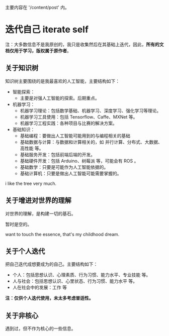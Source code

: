 主要内容在 '/content/post' 内。

# 迭代自己 iterate self

注：大多数信息不是我原创的，我只是收集然后在其基础上迭代，因此，**所有的文档仅用于学习，版权属于原作者**。

## 关于知识树

知识树主要围绕的是我最喜欢的人工智能，主要结构如下：

- 智能探索：
    - 主要是对强人工智能的探索。后期重点。
- 机器学习：
    - 机器学习理论：包括数学基础、机器学习、深度学习、强化学习等理论。
    - 机器学习工具使用：包括 Tensorflow、Caffe、MXNet 等。
    - 机器学习工程实践：各种项目与比赛的解决方案。
- 基础知识：
    - 基础编程：要做出人工智能可能用到的与编程相关的基础
    - 基础数据与计算：与数据和计算相关的，如 并行计算、分布式、大数据、高性能 等。
    - 基础服务开发：包括前端后端的开发。
    - 基础硬件开发：包括 Arduino、树莓派 等，可能会有 ROS 。
    - 基础数学：只要是可能作为人工智能依据的。
    - 基础计算机：只要是做出人工智能可能需要掌握的。

i like the tree very much.

## 关于增进对世界的理解

对世界的理解，是构建一切的基石。

暂时是空的。

want to touch the essence, that's my childhood dream.

## 关于个人迭代

把自己迭代成想要成为的自己。主要结构如下：

- 个人：包括思想认识、心理素质、行为习惯、能力水平、专业技能 等。
- 人与社会：包括思想认识、心里状态、行为习惯、能力水平 等。
- 人在社会中的发展：工作 等

**注：仅供个人迭代使用，未太多考虑普适性。**

## 关于非核心

遇到过，但不作为核心的一些信息。
